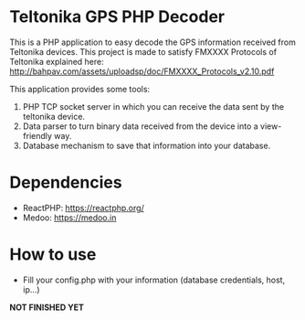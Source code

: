 # Teltonika GPS PHP Decoder

This is a PHP application to easy decode the GPS information received from Teltonika devices.
This project is made to satisfy FMXXXX Protocols of Teltonika explained here:
http://bahpav.com/assets/uploadsp/doc/FMXXXX_Protocols_v2.10.pdf

This application provides some tools:
1. PHP TCP socket server in which you can receive the data sent by the teltonika device. 
2. Data parser to turn binary data received from the device into a view-friendly way.
3. Database mechanism to save that information into your database.

# Dependencies

- ReactPHP: https://reactphp.org/
- Medoo: https://medoo.in

# How to use

- Fill your config.php with your information (database credentials, host, ip...)

**NOT FINISHED YET**
